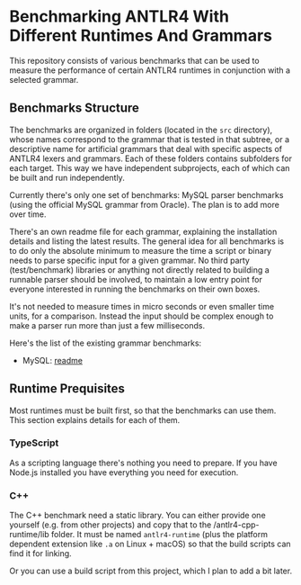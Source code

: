 # Benchmarking ANTLR4 With Different Runtimes And Grammars

This repository consists of various benchmarks that can be used to measure the performance of certain ANTLR4 runtimes in conjunction with a selected grammar. 

## Benchmarks Structure

The benchmarks are organized in folders (located in the `src` directory), whose names correspond to the grammar that is tested in that subtree, or a descriptive name for artificial grammars that deal with specific aspects of ANTLR4 lexers and grammars. Each of these folders contains subfolders for each target. This way we have independent subprojects, each of which can be built and run independently.

Currently there's only one set of benchmarks: MySQL parser benchmarks (using the official MySQL grammar from Oracle). The plan is to add more over time.

There's an own readme file for each grammar, explaining the installation details and listing the latest results. The general idea for all benchmarks is to do only the absolute minimum to measure the time a script or binary needs to parse specific input for a given grammar. No third party (test/benchmark) libraries or anything not directly related to building a runnable parser should be involved, to maintain a low entry point for everyone interested in running the benchmarks on their own boxes. 

It's not needed to measure times in micro seconds or even smaller time units, for a comparison. Instead the input should be complex enough to make a parser run more than just a few milliseconds.

Here's the list of the existing grammar benchmarks:

- MySQL: [readme](src/mysql/readme.md)


## Runtime Prequisites

Most runtimes must be built first, so that the benchmarks can use them. This section explains details for each of them.

### TypeScript

As a scripting language there's nothing you need to prepare. If you have Node.js installed you have everything you need for execution.

### C++

The C++ benchmark need a static library. You can either provide one yourself (e.g. from other projects) and copy that to the <root>/antlr4-cpp-runtime/lib folder. It must be named `antlr4-runtime` (plus the platform dependent extension like `.a` on Linux + macOS) so that the build scripts can find it for linking.

Or you can use a build script from this project, which I plan to add a bit later.

